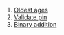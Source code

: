 1. [Oldest ages](https://www.codewars.com/kata/511f11d355fe575d2c000001)
2. [Validate pin](https://www.codewars.com/kata/55f8a9c06c018a0d6e000132)
3. [Binary addition](https://www.codewars.com/kata/551f37452ff852b7bd000139)